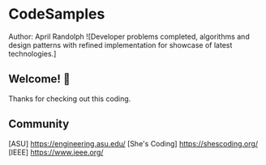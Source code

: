 # CodeSamples
Author: April Randolph
![Developer problems completed, algorithms and design patterns with refined implementation for showcase of latest technologies.]
## Welcome! 👋

Thanks for checking out this coding.  


## Community 
[ASU] https://engineering.asu.edu/
[She's Coding] https://shescoding.org/
[IEEE] https://www.ieee.org/
